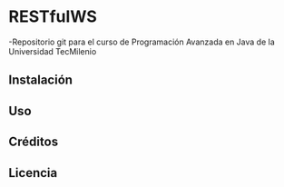 # RESTfulWS

-Repositorio git para el curso de Programación Avanzada en Java de la Universidad TecMilenio

## Instalación

## Uso

## Créditos

## Licencia
